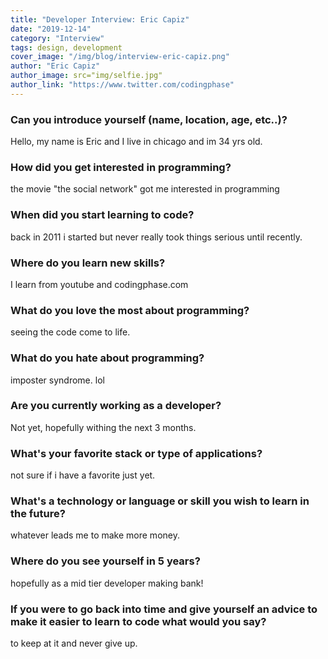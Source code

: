 ```yaml
---
title: "Developer Interview: Eric Capiz"
date: "2019-12-14"
category: "Interview"
tags: design, development
cover_image: "/img/blog/interview-eric-capiz.png"
author: "Eric Capiz"
author_image: src="img/selfie.jpg"
author_link: "https://www.twitter.com/codingphase"
---
```


### Can you introduce yourself (name, location, age, etc..)?

Hello, my name is Eric and I live in chicago and im 34 yrs old.

### How did you get interested in programming?

the movie "the social network" got me interested in programming

### When did you start learning to code?

back in 2011 i started but never really took things serious until recently.

### Where do you learn new skills?

I learn from youtube and codingphase.com

### What do you love the most about programming?

seeing the code come to life.

### What do you hate about programming?

imposter syndrome. lol

### Are you currently working as a developer?

Not yet, hopefully withing the next 3 months.

### What's your favorite stack or type of applications?

not sure if i have a favorite just yet.

### What's a technology or language or skill you wish to learn in the future?

whatever leads me to make more money.

### Where do you see yourself in 5 years?

hopefully as a mid tier developer making bank!

### If you were to go back into time and give yourself an advice to make it easier to learn to code what would you say?

to keep at it and never give up.
